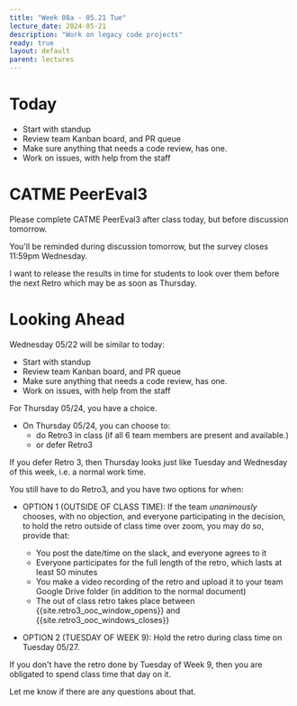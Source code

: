 ```yaml
---
title: "Week 08a - 05.21 Tue"
lecture_date: 2024-05-21
description: "Work on legacy code projects"
ready: true
layout: default
parent: lectures
---
```


# Today

* Start with standup
* Review team Kanban board, and PR queue
* Make sure anything that needs a code review, has one.
* Work on issues, with help from the staff

# CATME PeerEval3

Please complete CATME PeerEval3 after class today, 
but before discussion tomorrow.

You'll be reminded during discussion tomorrow, but the survey closes 11:59pm Wednesday.

I want to release the results in time for students to look over them before the next Retro which may be as soon as Thursday.

# Looking Ahead

Wednesday 05/22 will be similar to today:
* Start with standup
* Review team Kanban board, and PR queue
* Make sure anything that needs a code review, has one.
* Work on issues, with help from the staff

For Thursday 05/24, you have a choice.  

* On Thursday 05/24, you can choose to:
  * do Retro3 in class (if all 6 team members are present and available.)
  * or defer Retro3
  
If you defer Retro 3, then Thursday looks just like Tuesday and Wednesday of this week, i.e. a normal work time.

You still have to do Retro3, and you have two options for when:

* OPTION 1 (OUTSIDE OF CLASS TIME): If the team *unanimously* chooses, with no objection, and everyone participating in the decision, to hold the retro outside of class time over zoom, you may do so, provide that:
  - You post the date/time on the slack, and everyone agrees to it
  - Everyone participates for the full length of the retro, which lasts at least 50 minutes
  - You make a video recording of the retro and upload it to your team Google Drive folder (in addition to the normal document)
  - The out of class retro takes place between {{site.retro3_ooc_window_opens}} and {{site.retro3_ooc_windows_closes}}

* OPTION 2 (TUESDAY OF WEEK 9): Hold the retro during class time on Tuesday 05/27.

If you don't have the retro done by Tuesday of Week 9, then you are obligated to spend class time that day on it.

Let me know if there are any questions about that.

